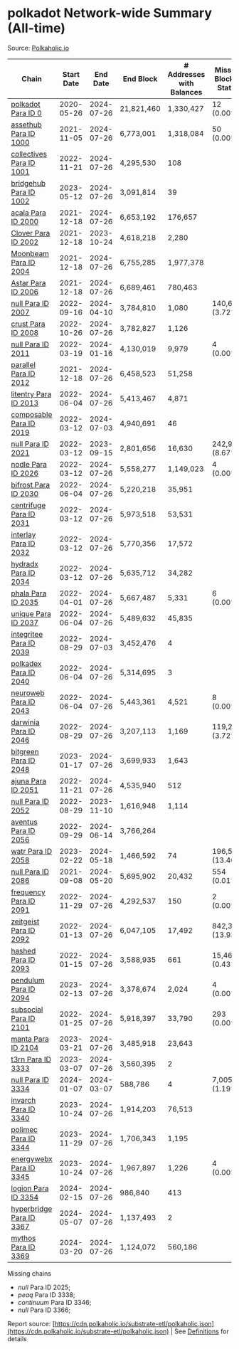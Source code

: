# polkadot Network-wide Summary (All-time)

Source: [Polkaholic.io](https://polkaholic.io)


| Chain            | Start Date | End Date | End Block | # Addresses with Balances | Missing Blocks / Status |
| ---------------- | ---------- | ---------| --------- | ------------------------- | ----------------------- |
| [polkadot Para ID 0](/polkadot/0-polkadot) | 2020-05-26 | 2024-07-26 | 21,821,460 |  1,330,427 | 12 (0.00%)  |
| [assethub Para ID 1000](/polkadot/1000-assethub) | 2021-11-05 | 2024-07-26 | 6,773,001 |  1,318,084 | 50 (0.00%)  |
| [collectives Para ID 1001](/polkadot/1001-collectives) | 2022-11-21 | 2024-07-26 | 4,295,530 |  108 |    |
| [bridgehub Para ID 1002](/polkadot/1002-bridgehub) | 2023-05-12 | 2024-07-26 | 3,091,814 |  39 |    |
| [acala Para ID 2000](/polkadot/2000-acala) | 2021-12-18 | 2024-07-26 | 6,653,192 |  176,657 |    |
| [Clover Para ID 2002](/polkadot/2002-clover) | 2021-12-18 | 2023-10-24 | 4,618,218 |  2,280 |    |
| [Moonbeam Para ID 2004](/polkadot/2004-moonbeam) | 2021-12-18 | 2024-07-26 | 6,755,285 |  1,977,378 |    |
| [Astar Para ID 2006](/polkadot/2006-astar) | 2021-12-18 | 2024-07-26 | 6,689,461 |  780,463 |    |
| [null Para ID 2007](/polkadot/2007-kapex) | 2022-09-16 | 2024-04-10 | 3,784,810 |  1,080 | 140,668 (3.72%)  |
| [crust Para ID 2008](/polkadot/2008-crust) | 2022-10-26 | 2024-07-26 | 3,782,827 |  1,126 |    |
| [null Para ID 2011](/polkadot/2011-equilibrium) | 2022-03-19 | 2024-01-16 | 4,130,019 |  9,979 | 4 (0.00%)  |
| [parallel Para ID 2012](/polkadot/2012-parallel) | 2021-12-18 | 2024-07-26 | 6,458,523 |  51,258 |    |
| [litentry Para ID 2013](/polkadot/2013-litentry) | 2022-06-04 | 2024-07-26 | 5,413,467 |  4,871 |    |
| [composable Para ID 2019](/polkadot/2019-composable) | 2022-03-12 | 2024-07-03 | 4,940,691 |  46 |    |
| [null Para ID 2021](/polkadot/2021-efinity) | 2022-03-12 | 2023-09-15 | 2,801,656 |  16,630 | 242,949 (8.67%)  |
| [nodle Para ID 2026](/polkadot/2026-nodle) | 2022-03-12 | 2024-07-26 | 5,558,277 |  1,149,023 | 4 (0.00%)  |
| [bifrost Para ID 2030](/polkadot/2030-bifrost) | 2022-06-04 | 2024-07-26 | 5,220,218 |  35,951 |    |
| [centrifuge Para ID 2031](/polkadot/2031-centrifuge) | 2022-03-12 | 2024-07-26 | 5,973,518 |  53,531 |    |
| [interlay Para ID 2032](/polkadot/2032-interlay) | 2022-03-12 | 2024-07-26 | 5,770,356 |  17,572 |    |
| [hydradx Para ID 2034](/polkadot/2034-hydradx) | 2022-03-12 | 2024-07-26 | 5,635,712 |  34,282 |    |
| [phala Para ID 2035](/polkadot/2035-phala) | 2022-04-01 | 2024-07-26 | 5,667,487 |  5,331 | 6 (0.00%)  |
| [unique Para ID 2037](/polkadot/2037-unique) | 2022-06-04 | 2024-07-26 | 5,489,632 |  45,835 |    |
| [integritee Para ID 2039](/polkadot/2039-integritee) | 2022-08-29 | 2024-07-03 | 3,452,476 |  4 |    |
| [polkadex Para ID 2040](/polkadot/2040-polkadex) | 2022-06-04 | 2024-07-26 | 5,314,695 |  3 |    |
| [neuroweb Para ID 2043](/polkadot/2043-neuroweb) | 2022-06-04 | 2024-07-26 | 5,443,361 |  4,521 | 8 (0.00%)  |
| [darwinia Para ID 2046](/polkadot/2046-darwinia) | 2022-08-29 | 2024-07-26 | 3,207,113 |  1,169 | 119,220 (3.72%)  |
| [bitgreen Para ID 2048](/polkadot/2048-bitgreen) | 2023-01-17 | 2024-07-26 | 3,699,933 |  1,643 |    |
| [ajuna Para ID 2051](/polkadot/2051-ajuna) | 2022-11-21 | 2024-07-26 | 4,535,940 |  512 |    |
| [null Para ID 2052](/polkadot/2052-polkadot-parathread-2052) | 2022-08-29 | 2023-11-10 | 1,616,948 |  1,114 |    |
| [aventus Para ID 2056](/polkadot/2056-aventus) | 2022-09-29 | 2024-06-14 | 3,766,264 |   |    |
| [watr Para ID 2058](/polkadot/2058-watr) | 2023-02-22 | 2024-05-18 | 1,466,592 |  74 | 196,567 (13.40%)  |
| [null Para ID 2086](/polkadot/2086-kilt) | 2021-09-08 | 2024-05-20 | 5,695,902 |  20,432 | 554 (0.01%)  |
| [frequency Para ID 2091](/polkadot/2091-frequency) | 2022-11-29 | 2024-07-26 | 4,292,537 |  150 | 2 (0.00%)  |
| [zeitgeist Para ID 2092](/polkadot/2092-zeitgeist) | 2022-01-13 | 2024-07-26 | 6,047,105 |  17,492 | 842,317 (13.93%)  |
| [hashed Para ID 2093](/polkadot/2093-hashed) | 2022-01-15 | 2024-07-26 | 3,588,935 |  661 | 15,466 (0.43%)  |
| [pendulum Para ID 2094](/polkadot/2094-pendulum) | 2023-02-13 | 2024-07-26 | 3,378,674 |  2,024 | 4 (0.00%)  |
| [subsocial Para ID 2101](/polkadot/2101-subsocial) | 2022-01-25 | 2024-07-26 | 5,918,397 |  33,790 | 293 (0.00%)  |
| [manta Para ID 2104](/polkadot/2104-manta) | 2023-03-21 | 2024-07-26 | 3,485,918 |  23,643 |    |
| [t3rn Para ID 3333](/polkadot/3333-t3rn) | 2023-03-07 | 2024-07-26 | 3,560,395 |  2 |    |
| [null Para ID 3334](/polkadot/3334-polkadot-parathread-3334) | 2024-01-07 | 2024-03-07 | 588,786 |  4 | 7,005 (1.19%)  |
| [invarch Para ID 3340](/polkadot/3340-invarch) | 2023-10-24 | 2024-07-26 | 1,914,203 |  76,513 |    |
| [polimec Para ID 3344](/polkadot/3344-polimec) | 2023-11-29 | 2024-07-26 | 1,706,343 |  1,195 |    |
| [energywebx Para ID 3345](/polkadot/3345-energywebx) | 2023-10-24 | 2024-07-26 | 1,967,897 |  1,226 | 4 (0.00%)  |
| [logion Para ID 3354](/polkadot/3354-logion) | 2024-02-15 | 2024-07-26 | 986,840 |  413 |    |
| [hyperbridge Para ID 3367](/polkadot/3367-hyperbridge) | 2024-05-07 | 2024-07-26 | 1,137,493 |  2 |    |
| [mythos Para ID 3369](/polkadot/3369-mythos) | 2024-03-20 | 2024-07-26 | 1,124,072 |  560,186 |    |

Missing chains


* *null* Para ID 2025; 
* *peaq* Para ID 3338; 
* *continuum* Para ID 3346; 
* *null* Para ID 3366; 

Report source: [https://cdn.polkaholic.io/substrate-etl/polkaholic.json](https://cdn.polkaholic.io/substrate-etl/polkaholic.json) | See [Definitions](/DEFINITIONS.md) for details
